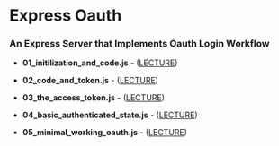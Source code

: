 # Express Oauth

### An Express Server that Implements Oauth Login Workflow

- **01_initilization_and_code.js** - ([LECTURE](https://www.youtube.com/watch?v=lTkv5xMrfq0))

- **02_code_and_token.js** - ([LECTURE](https://www.youtube.com/watch?v=2i9PWZ3sv9A))

- **03_the_access_token.js** - ([LECTURE](https://www.youtube.com/watch?v=tcJlagxsm9M))

- **04_basic_authenticated_state.js** - ([LECTURE](https://www.youtube.com/watch?v=qg-SYRGAnD8))
	
- **05_minimal_working_oauth.js** - ([LECTURE](https://www.youtube.com/watch?v=o0jFPn3sZgM))
